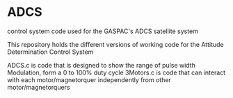 # ADCS
control system code used for the GASPAC's ADCS satellite system 

This repository holds the different versions of working code for the Attitude Determination Control System

ADCS.c is code that is designed to show the range of pulse width Modulation, form a 0 to 100% duty cycle
3Motors.c is code that can interact with each motor/magnetorquer independently from other motor/magnetorquers
